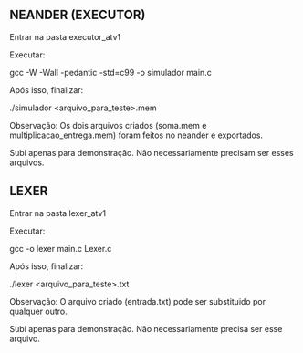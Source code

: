 ## **NEANDER (EXECUTOR)**

Entrar na pasta executor_atv1

Executar:

gcc -W -Wall -pedantic -std=c99 -o simulador main.c

Após isso, finalizar:

./simulador <arquivo_para_teste>.mem

Observação:
Os dois arquivos criados (soma.mem e multiplicacao_entrega.mem) foram feitos no neander e exportados.

Subi apenas para demonstração. Não necessariamente precisam ser esses arquivos.

## **LEXER**

Entrar na pasta lexer_atv1

Executar:

gcc -o lexer main.c Lexer.c

Após isso, finalizar:

./lexer <arquivo_para_teste>.txt

Observação:
O arquivo criado (entrada.txt) pode ser substituido por qualquer outro.

Subi apenas para demonstração. Não necessariamente precisa ser esse arquivo.


